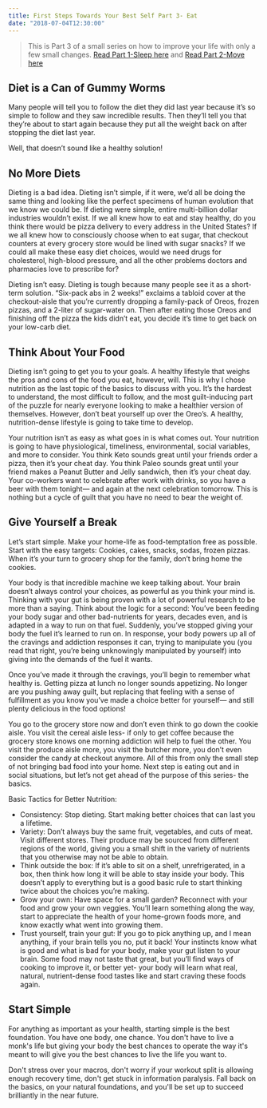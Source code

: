 ```yaml
---
title: First Steps Towards Your Best Self Part 3- Eat
date: "2018-07-04T12:30:00"
---
```


>This is Part 3 of a small series on how to improve your life
>with only a few small changes.
>[Read Part 1-Sleep here](../yourfirststeps-part1/) and [Read Part 2-Move here](../yourfirststeps-part2/)

## Diet is a Can of Gummy Worms

Many people will tell you to follow the diet they did last year because it’s so simple to follow and they saw incredible results. Then they’ll tell you that they’re about to start again because they put all the weight back on after stopping the diet last year.

Well, that doesn’t sound like a healthy solution!

## No More Diets

Dieting is a bad idea. Dieting isn’t simple, if it were, we’d all be doing the same thing and looking like the perfect specimens of human evolution that we know we could be. If dieting were simple, entire multi-billion dollar industries wouldn’t exist. If we all knew how to eat and stay healthy, do you think there would be pizza delivery to every address in the United States? If we all knew how to consciously choose when to eat sugar, that checkout counters at every grocery store would be lined with sugar snacks? If we could all make these easy diet choices, would we need drugs for cholesterol, high-blood pressure, and all the other problems doctors and pharmacies love to prescribe for?

Dieting isn’t easy. Dieting is tough because many people see it as a short-term solution. “Six-pack abs in 2 weeks!” exclaims a tabloid cover at the checkout-aisle that you’re currently dropping a family-pack of Oreos, frozen pizzas, and a 2-liter of sugar-water on. Then after eating those Oreos and finishing off the pizza the kids didn’t eat, you decide it’s time to get back on your low-carb diet.

## Think About Your Food

Dieting isn’t going to get you to your goals. A healthy lifestyle that weighs the pros and cons of the food you eat, however, will. This is why I chose nutrition as the last topic of the basics to discuss with you. It’s the hardest to understand, the most difficult to follow, and the most guilt-inducing part of the puzzle for nearly everyone looking to make a healthier version of themselves. However, don’t beat yourself up over the Oreo’s. A healthy, nutrition-dense lifestyle is going to take time to develop.

Your nutrition isn’t as easy as what goes in is what comes out. Your nutrition is going to have physiological, timeliness, environmental, social variables, and more to consider. You think Keto sounds great until your friends order a pizza, then it’s your cheat day. You think Paleo sounds great until your friend makes a Peanut Butter and Jelly sandwich, then it’s your cheat day. Your co-workers want to celebrate after work with drinks, so you have a beer with them tonight— and again at the next celebration tomorrow. This is nothing but a cycle of guilt that you have no need to bear the weight of.

## Give Yourself a Break

Let’s start simple. Make your home-life as food-temptation free as possible. Start with the easy targets: Cookies, cakes, snacks, sodas, frozen pizzas. When it’s your turn to grocery shop for the family, don’t bring home the cookies.

Your body is that incredible machine we keep talking about. Your brain doesn’t always control your choices, as powerful as you think your mind is. Thinking with your gut is being proven with a lot of powerful research to be more than a saying. Think about the logic for a second: You’ve been feeding your body sugar and other bad-nutrients for years, decades even, and is adapted in a way to run on that fuel. Suddenly, you’ve stopped giving your body the fuel it’s learned to run on. In response, your body powers up all of the cravings and addiction responses it can, trying to manipulate you (you read that right, you’re being unknowingly manipulated by yourself) into giving into the demands of the fuel it wants.

Once you’ve made it through the cravings, you’ll begin to remember what healthy is. Getting pizza at lunch no longer sounds appetizing. No longer are you pushing away guilt, but replacing that feeling with a sense of fulfillment as you know you’ve made a choice better for yourself— and still plenty delicious in the food options!

You go to the grocery store now and don’t even think to go down the cookie aisle. You visit the cereal aisle less- if only to get coffee because the grocery store knows one morning addiction will help to fuel the other. You visit the produce aisle more, you visit the butcher more, you don’t even consider the candy at checkout anymore. All of this from only the small step of not bringing bad food into your home. Next step is eating out and in social situations, but let’s not get ahead of the purpose of this series- the basics.

Basic Tactics for Better Nutrition:
* Consistency: Stop dieting. Start making better choices that can last you a lifetime.
* Variety: Don’t always buy the same fruit, vegetables, and cuts of meat. Visit different stores. Their produce may be sourced from different regions of the world, giving you a small shift in the variety of nutrients that you otherwise may not be able to obtain.
* Think outside the box: If it’s able to sit on a shelf, unrefrigerated, in a box, then think how long it will be able to stay inside your body. This doesn’t apply to everything but is a good basic rule to start thinking twice about the choices you’re making.
* Grow your own: Have space for a small garden? Reconnect with your food and grow your own veggies. You’ll learn something along the way, start to appreciate the health of your home-grown foods more, and know exactly what went into growing them.
* Trust yourself, train your gut: If you go to pick anything up, and I mean anything, if your brain tells you no, put it back! Your instincts know what is good and what is bad for your body, make your gut listen to your brain. Some food may not taste that great, but you’ll find ways of cooking to improve it, or better yet- your body will learn what real, natural, nutrient-dense food tastes like and start craving these foods again.

## Start Simple

For anything as important as your health, starting simple is the best foundation. You have one body, one chance. You don't have to live a monk's life but giving your body the best chances to operate the way it's meant to will give you the best chances to live the life you want to.

Don't stress over your macros, don't worry if your workout split is allowing enough recovery time, don't get stuck in information paralysis. Fall back on the basics, on your natural foundations, and you'll be set up to succeed brilliantly in the near future.
